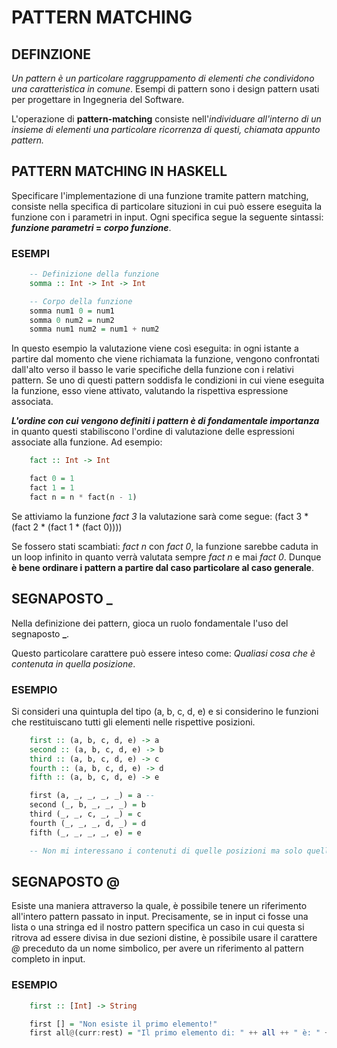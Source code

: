 # PATTERN MATCHING

## DEFINZIONE

_Un pattern è un particolare raggruppamento di elementi che condividono una caratteristica in comune_. Esempi di pattern sono i design pattern usati per progettare in Ingegneria del Software.

L'operazione di **pattern-matching** consiste nell'_individuare all'interno di un insieme di elementi una particolare ricorrenza di questi, chiamata appunto pattern._

## PATTERN MATCHING IN HASKELL

Specificare l'implementazione di una funzione tramite pattern matching, consiste nella specifica di particolare situzioni in cui può essere eseguita la funzione con i parametri in input. Ogni specifica segue la seguente sintassi: **_funzione_ _parametri_ = _corpo funzione_**.

### ESEMPI

```haskell
    -- Definizione della funzione 
    somma :: Int -> Int -> Int

    -- Corpo della funzione
    somma num1 0 = num1
    somma 0 num2 = num2
    somma num1 num2 = num1 + num2
```

In questo esempio la valutazione viene così eseguita: in ogni istante a partire dal momento che viene richiamata la funzione, vengono confrontati dall'alto verso il basso le varie specifiche della funzione con i relativi pattern. Se uno di questi pattern soddisfa le condizioni in cui viene eseguita la funzione, esso viene attivato, valutando la rispettiva espressione associata.

**_L'ordine con cui vengono definiti i pattern è di fondamentale importanza_** in quanto questi stabiliscono l'ordine di valutazione delle espressioni associate alla funzione. Ad esempio:

```haskell
    fact :: Int -> Int

    fact 0 = 1
    fact 1 = 1
    fact n = n * fact(n - 1)
```

Se attiviamo la funzione _fact 3_ la valutazione sarà come segue: 
(fact 3 * (fact 2 * (fact 1 * (fact 0))))

Se fossero stati scambiati: _fact n_ con _fact 0_, la funzione sarebbe caduta in un loop infinito in quanto verrà valutata sempre _fact n_ e mai _fact 0_. Dunque **è bene ordinare i pattern a partire dal caso particolare al caso generale**.

## SEGNAPOSTO _

Nella definizione dei pattern, gioca un ruolo fondamentale l'uso del segnaposto **_**. 

Questo particolare carattere può essere inteso come: _Qualiasi cosa che è contenuta in quella posizione_. 

### ESEMPIO

Si consideri una quintupla del tipo (a, b, c, d, e) e si considerino le funzioni che restituiscano tutti gli elementi nelle rispettive posizioni.

```haskell
    first :: (a, b, c, d, e) -> a
    second :: (a, b, c, d, e) -> b
    third :: (a, b, c, d, e) -> c
    fourth :: (a, b, c, d, e) -> d
    fifth :: (a, b, c, d, e) -> e

    first (a, _, _, _, _) = a -- 
    second (_, b, _, _, _) = b
    third (_, _, c, _, _) = c
    fourth (_, _, _, d, _) = d
    fifth (_, _, _, _, e) = e

    -- Non mi interessano i contenuti di quelle posizioni ma solo quella!
```

## SEGNAPOSTO @

Esiste una maniera attraverso la quale, è possibile tenere un riferimento all'intero pattern passato in input. Precisamente, se in input ci fosse una lista o una stringa ed il nostro pattern specifica un caso in cui questa si ritrova ad essere divisa in due sezioni distine, è possibile usare il carattere _@_ preceduto da un nome simbolico, per avere un riferimento al pattern completo in input.

### ESEMPIO
```haskell
    first :: [Int] -> String

    first [] = "Non esiste il primo elemento!"
    first all@(curr:rest) = "Il primo elemento di: " ++ all ++ " è: " ++ curr
```